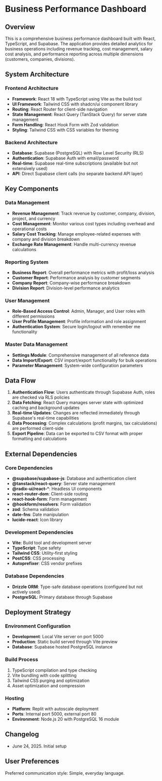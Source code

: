 # Business Performance Dashboard

## Overview

This is a comprehensive business performance dashboard built with React, TypeScript, and Supabase. The application provides detailed analytics for business operations including revenue tracking, cost management, salary cost analysis, and performance reporting across multiple dimensions (customers, companies, divisions).

## System Architecture

### Frontend Architecture
- **Framework**: React 18 with TypeScript using Vite as the build tool
- **UI Framework**: Tailwind CSS with shadcn/ui component library
- **Routing**: React Router for client-side navigation
- **State Management**: React Query (TanStack Query) for server state management
- **Form Handling**: React Hook Form with Zod validation
- **Styling**: Tailwind CSS with CSS variables for theming

### Backend Architecture
- **Database**: Supabase (PostgreSQL) with Row Level Security (RLS)
- **Authentication**: Supabase Auth with email/password
- **Real-time**: Supabase real-time subscriptions (available but not extensively used)
- **API**: Direct Supabase client calls (no separate backend API layer)

## Key Components

### Data Management
- **Revenue Management**: Track revenue by customer, company, division, project, and currency
- **Cost Management**: Monitor various cost types including overhead and operational costs
- **Salary Cost Tracking**: Manage employee-related expenses with company and division breakdown
- **Exchange Rate Management**: Handle multi-currency revenue calculations

### Reporting System
- **Business Report**: Overall performance metrics with profit/loss analysis
- **Customer Report**: Performance analysis by customer segments
- **Company Report**: Company-wise performance breakdown
- **Division Report**: Division-level performance analytics

### User Management
- **Role-Based Access Control**: Admin, Manager, and User roles with different permissions
- **User Profile Management**: Profile information and role assignment
- **Authentication System**: Secure login/logout with remember me functionality

### Master Data Management
- **Settings Module**: Comprehensive management of all reference data
- **Data Import/Export**: CSV import/export functionality for bulk operations
- **Parameter Management**: System-wide configuration parameters

## Data Flow

1. **Authentication Flow**: Users authenticate through Supabase Auth, roles are checked via RLS policies
2. **Data Fetching**: React Query manages server state with optimized caching and background updates
3. **Real-time Updates**: Changes are reflected immediately through Supabase's real-time capabilities
4. **Data Processing**: Complex calculations (profit margins, tax calculations) are performed client-side
5. **Export Pipeline**: Data can be exported to CSV format with proper formatting and calculations

## External Dependencies

### Core Dependencies
- **@supabase/supabase-js**: Database and authentication client
- **@tanstack/react-query**: Server state management
- **@radix-ui/react-***: Headless UI components
- **react-router-dom**: Client-side routing
- **react-hook-form**: Form management
- **@hookform/resolvers**: Form validation
- **zod**: Schema validation
- **date-fns**: Date manipulation
- **lucide-react**: Icon library

### Development Dependencies
- **Vite**: Build tool and development server
- **TypeScript**: Type safety
- **Tailwind CSS**: Utility-first styling
- **PostCSS**: CSS processing
- **Autoprefixer**: CSS vendor prefixes

### Database Dependencies
- **Drizzle ORM**: Type-safe database operations (configured but not actively used)
- **PostgreSQL**: Primary database through Supabase

## Deployment Strategy

### Environment Configuration
- **Development**: Local Vite server on port 5000
- **Production**: Static build served through Vite preview
- **Database**: Supabase hosted PostgreSQL instance

### Build Process
1. TypeScript compilation and type checking
2. Vite bundling with code splitting
3. Tailwind CSS purging and optimization
4. Asset optimization and compression

### Hosting
- **Platform**: Replit with autoscale deployment
- **Ports**: Internal port 5000, external port 80
- **Environment**: Node.js 20 with PostgreSQL 16 module

## Changelog
- June 24, 2025. Initial setup

## User Preferences

Preferred communication style: Simple, everyday language.